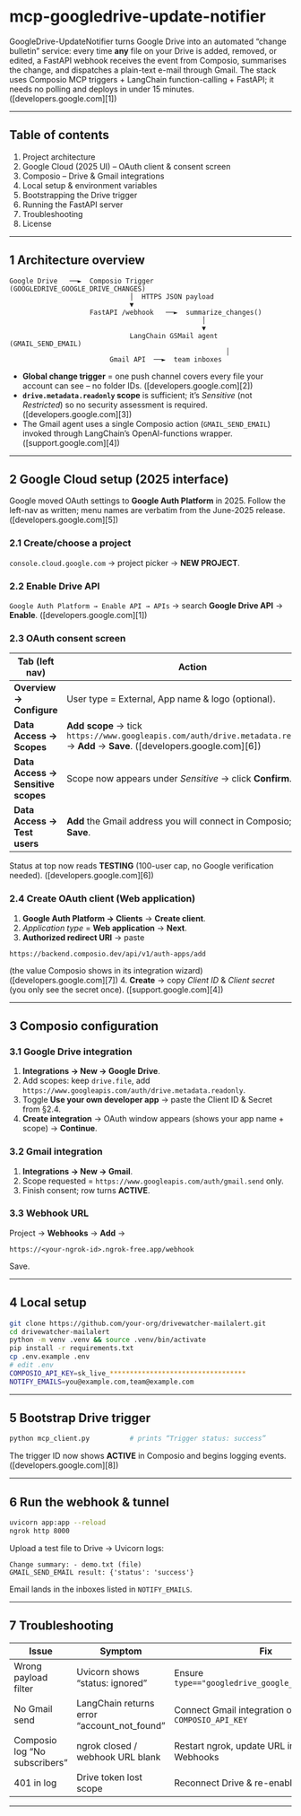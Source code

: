 # mcp-googledrive-update-notifier

GoogleDrive-UpdateNotifier turns Google Drive into an automated “change bulletin” service: every time **any** file on your Drive is added, removed, or edited, a FastAPI webhook receives the event from Composio, summarises the change, and dispatches a plain-text e-mail through Gmail. The stack uses Composio MCP triggers + LangChain function-calling + FastAPI; it needs no polling and deploys in under 15 minutes. ([developers.google.com][1])

---

## Table of contents

1. Project architecture
2. Google Cloud (2025 UI) – OAuth client & consent screen
3. Composio – Drive & Gmail integrations
4. Local setup & environment variables
5. Bootstrapping the Drive trigger
6. Running the FastAPI server
7. Troubleshooting
8. License

---

## 1  Architecture overview

```
Google Drive   ──►  Composio Trigger (GOOGLEDRIVE_GOOGLE_DRIVE_CHANGES)
                              │  HTTPS JSON payload
                              ▼
                    FastAPI /webhook   ──►  summarize_changes()
                                                │
                                                ▼
                              LangChain GSMail agent (GMAIL_SEND_EMAIL)
                                                      │
                         Gmail API  ──►  team inboxes
```

* **Global change trigger** = one push channel covers every file your account can see ﻿– no folder IDs. ([developers.google.com][2])
* **`drive.metadata.readonly` scope** is sufficient; it’s *Sensitive* (not *Restricted*) so no security assessment is required. ([developers.google.com][3])
* The Gmail agent uses a single Composio action (`GMAIL_SEND_EMAIL`) invoked through LangChain’s OpenAI-functions wrapper. ([support.google.com][4])

---

## 2  Google Cloud setup (2025 interface)

Google moved OAuth settings to **Google Auth Platform** in 2025. Follow the left-nav as written; menu names are verbatim from the June-2025 release. ([developers.google.com][5])

### 2.1 Create/choose a project

`console.cloud.google.com` → project picker → **NEW PROJECT**.

### 2.2 Enable Drive API

`Google Auth Platform → Enable API → APIs` → search **Google Drive API** → **Enable**. ([developers.google.com][1])

### 2.3 OAuth consent screen

| Tab (left nav)                     | Action                                                                                                                            |
| ---------------------------------- | --------------------------------------------------------------------------------------------------------------------------------- |
| **Overview → Configure**           | User type = External, App name & logo (optional).                                                                                 |
| **Data Access → Scopes**           | **Add scope** → tick `https://www.googleapis.com/auth/drive.metadata.readonly` → **Add** → **Save**. ([developers.google.com][6]) |
| **Data Access → Sensitive scopes** | Scope now appears under *Sensitive* → click **Confirm**.                                                                          |
| **Data Access → Test users**       | **Add** the Gmail address you will connect in Composio; click **Save**.                                                           |

Status at top now reads **TESTING** (100-user cap, no Google verification needed). ([developers.google.com][6])

### 2.4 Create OAuth client (Web application)

1. **Google Auth Platform → Clients** → **Create client**.
2. *Application type* = **Web application** → **Next**.
3. **Authorized redirect URI** → paste

```
https://backend.composio.dev/api/v1/auth-apps/add
```

(the value Composio shows in its integration wizard) ([developers.google.com][7])
4\. **Create** → copy *Client ID* & *Client secret* (you only see the secret once). ([support.google.com][4])

---

## 3  Composio configuration

### 3.1 Google Drive integration

1. **Integrations → New → Google Drive**.
2. Add scopes: keep `drive.file`, add `https://www.googleapis.com/auth/drive.metadata.readonly`.
3. Toggle **Use your own developer app** → paste the Client ID & Secret from §2.4.
4. **Create integration** → OAuth window appears (shows your app name + scope) → **Continue**.

### 3.2 Gmail integration

1. **Integrations → New → Gmail**.
2. Scope requested = `https://www.googleapis.com/auth/gmail.send` only.
3. Finish consent; row turns **ACTIVE**.

### 3.3 Webhook URL

Project → **Webhooks** → **Add** →

```
https://<your-ngrok-id>.ngrok-free.app/webhook
```

Save.

---

## 4  Local setup

```bash
git clone https://github.com/your-org/drivewatcher-mailalert.git
cd drivewatcher-mailalert
python -m venv .venv && source .venv/bin/activate
pip install -r requirements.txt
cp .env.example .env
# edit .env
COMPOSIO_API_KEY=sk_live_**********************************
NOTIFY_EMAILS=you@example.com,team@example.com
```

---

## 5  Bootstrap Drive trigger

```bash
python mcp_client.py          # prints “Trigger status: success”
```

The trigger ID now shows **ACTIVE** in Composio and begins logging events. ([developers.google.com][8])

---

## 6  Run the webhook & tunnel

```bash
uvicorn app:app --reload
ngrok http 8000
```

Upload a test file to Drive → Uvicorn logs:

```
Change summary: - demo.txt (file)
GMAIL_SEND_EMAIL result: {'status': 'success'}
```

Email lands in the inboxes listed in `NOTIFY_EMAILS`.

---

## 7  Troubleshooting

| Issue                         | Symptom                                       | Fix                                                       |
| ----------------------------- | --------------------------------------------- | --------------------------------------------------------- |
| Wrong payload filter          | Uvicorn shows “status: ignored”               | Ensure `type=="googledrive_google_drive_changes"`         |
| No Gmail send                 | LangChain returns error “account\_not\_found” | Connect Gmail integration or reconfirm `COMPOSIO_API_KEY` |
| Composio log “No subscribers” | ngrok closed / webhook URL blank              | Restart ngrok, update URL in Project → Webhooks           |
| 401 in log                    | Drive token lost scope                        | Reconnect Drive & re-enable trigger                       |

---
